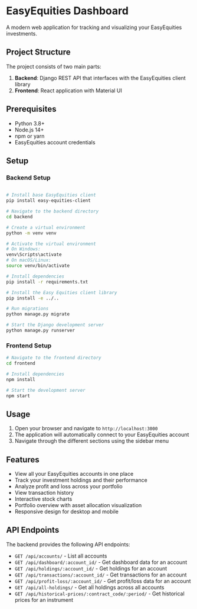 # EasyEquities Dashboard

A modern web application for tracking and visualizing your EasyEquities investments.

## Project Structure

The project consists of two main parts:

1. **Backend**: Django REST API that interfaces with the EasyEquities client library
2. **Frontend**: React application with Material UI

## Prerequisites

- Python 3.8+
- Node.js 14+
- npm or yarn
- EasyEquities account credentials

## Setup

### Backend Setup

```bash

# Install base EasyEquities client
pip install easy-equities-client

# Navigate to the backend directory
cd backend

# Create a virtual environment
python -m venv venv

# Activate the virtual environment
# On Windows:
venv\Scripts\activate
# On macOS/Linux:
source venv/bin/activate

# Install dependencies
pip install -r requirements.txt

# Install the Easy Equities client library
pip install -e ../..

# Run migrations
python manage.py migrate

# Start the Django development server
python manage.py runserver
```

### Frontend Setup

```bash
# Navigate to the frontend directory
cd frontend

# Install dependencies
npm install

# Start the development server
npm start
```

## Usage

1. Open your browser and navigate to `http://localhost:3000`
2. The application will automatically connect to your EasyEquities account
3. Navigate through the different sections using the sidebar menu

## Features

- View all your EasyEquities accounts in one place
- Track your investment holdings and their performance
- Analyze profit and loss across your portfolio
- View transaction history
- Interactive stock charts
- Portfolio overview with asset allocation visualization
- Responsive design for desktop and mobile

## API Endpoints

The backend provides the following API endpoints:

- `GET /api/accounts/` - List all accounts
- `GET /api/dashboard/:account_id/` - Get dashboard data for an account
- `GET /api/holdings/:account_id/` - Get holdings for an account
- `GET /api/transactions/:account_id/` - Get transactions for an account
- `GET /api/profit-loss/:account_id/` - Get profit/loss data for an account
- `GET /api/all-holdings/` - Get all holdings across all accounts
- `GET /api/historical-prices/:contract_code/:period/` - Get historical prices for an instrument
